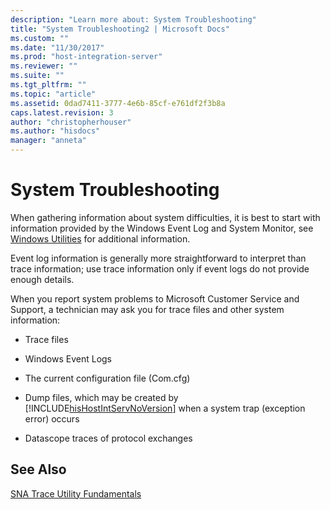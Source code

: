 ```yaml
---
description: "Learn more about: System Troubleshooting"
title: "System Troubleshooting2 | Microsoft Docs"
ms.custom: ""
ms.date: "11/30/2017"
ms.prod: "host-integration-server"
ms.reviewer: ""
ms.suite: ""
ms.tgt_pltfrm: ""
ms.topic: "article"
ms.assetid: 0dad7411-3777-4e6b-85cf-e761df2f3b8a
caps.latest.revision: 3
author: "christopherhouser"
ms.author: "hisdocs"
manager: "anneta"
---
```

# System Troubleshooting
When gathering information about system difficulties, it is best to start with information provided by the Windows Event Log and System Monitor, see [Windows Utilities](../core/windows-utilities2.md) for additional information.  
  
 Event log information is generally more straightforward to interpret than trace information; use trace information only if event logs do not provide enough details.  
  
 When you report system problems to Microsoft Customer Service and Support, a technician may ask you for trace files and other system information:  
  
- Trace files  
  
- Windows Event Logs  
  
- The current configuration file (Com.cfg)  
  
- Dump files, which may be created by [!INCLUDE[hisHostIntServNoVersion](../includes/hishostintservnoversion-md.md)] when a system trap (exception error) occurs  
  
- Datascope traces of protocol exchanges  
  
## See Also  
 [SNA Trace Utility Fundamentals](../core/sna-trace-utility-fundamentals1.md)
